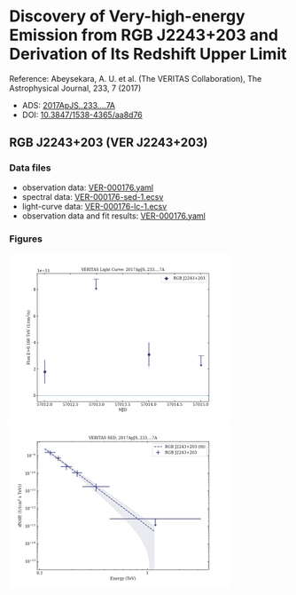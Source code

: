 # Discovery of Very-high-energy Emission from RGB J2243+203 and Derivation of Its Redshift Upper Limit

Reference:
Abeysekara, A. U. et al. (The VERITAS Collaboration), The Astrophysical Journal, 233, 7 (2017)

- ADS: [2017ApJS..233....7A](http://adsabs.harvard.edu/abs/2017ApJS..233....7A)
- DOI: [10.3847/1538-4365/aa8d76](https://doi.org/10.3847/1538-4365/aa8d76)

## RGB J2243+203 (VER J2243+203)
### Data files

- observation data: [VER-000176.yaml](VER-000176.yaml)
- spectral data: [VER-000176-sed-1.ecsv](VER-000176-sed-1.ecsv)
- light-curve data: [VER-000176-lc-1.ecsv](VER-000176-lc-1.ecsv)
- observation data and fit results: [VER-000176.yaml](VER-000176.yaml)


### Figures

<img src="figures/2017ApJS..233....7A-VER-176-1-lc.png" alt="drawing" width="400"/>
<img src="figures/2017ApJS..233....7A-VER-176-1-sed.png" alt="drawing" width="400"/>
